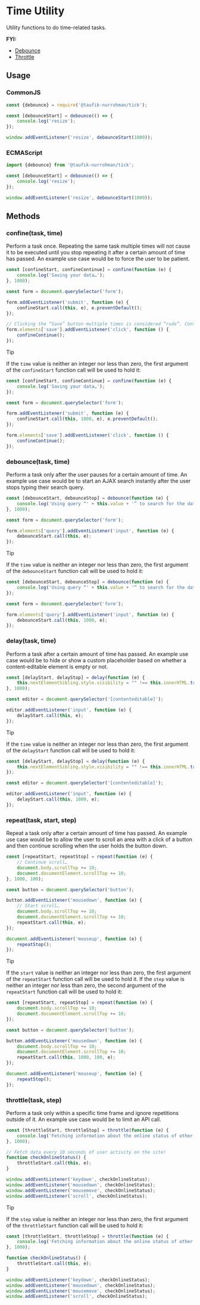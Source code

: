 Time Utility
============

Utility functions to do time-related tasks.

**FYI:**

 - [Debounce](https://developer.mozilla.org/en-US/docs/Glossary/Debounce)
 - [Throttle](https://developer.mozilla.org/en-US/docs/Glossary/Throttle)

Usage
-----

### CommonJS

~~~ js
const {debounce} = require('@taufik-nurrohman/tick');

const [debounceStart] = debounce(() => {
    console.log('resize');
});

window.addEventListener('resize', debounceStart(1000));
~~~

### ECMAScript

~~~ js
import {debounce} from '@taufik-nurrohman/tick';

const [debounceStart] = debounce(() => {
    console.log('resize');
});

window.addEventListener('resize', debounceStart(1000));
~~~

Methods
-------

### confine(task, time)

Perform a task once. Repeating the same task multiple times will not cause it to be executed until you stop repeating it
after a certain amount of time has passed. An example use case would be to force the user to be patient.

~~~ js
const [confineStart, confineContinue] = confine(function (e) {
    console.log('Saving your data…');
}, 1000);

const form = document.querySelector('form');

form.addEventListener('submit', function (e) {
    confineStart.call(this, e), e.preventDefault();
});

// Clicking the “Save” button multiple times is considered “rude”. Continue the restriction!
form.elements['save'].addEventListener('click', function () {
    confineContinue();
});
~~~

> [!TIP]
>
> If the `time` value is neither an integer nor less than zero, the first argument of the `confineStart` function call
> will be used to hold it:
>
> ~~~ js
> const [confineStart, confineContinue] = confine(function (e) {
>     console.log('Saving your data…');
> });
>
> const form = document.querySelector('form');
>
> form.addEventListener('submit', function (e) {
>     confineStart.call(this, 1000, e), e.preventDefault();
> });
>
> form.elements['save'].addEventListener('click', function () {
>     confineContinue();
> });
> ~~~

### debounce(task, time)

Perform a task only after the user pauses for a certain amount of time. An example use case would be to start an AJAX
search instantly after the user stops typing their search query.

~~~ js
const [debounceStart, debounceStop] = debounce(function (e) {
    console.log('Using query “' + this.value + '” to search for the data you want…');
}, 1000);

const form = document.querySelector('form');

form.elements['query'].addEventListener('input', function (e) {
    debounceStart.call(this, e);
});
~~~

> [!TIP]
>
> If the `time` value is neither an integer nor less than zero, the first argument of the `debounceStart` function call
> will be used to hold it:
>
> ~~~ js
> const [debounceStart, debounceStop] = debounce(function (e) {
>     console.log('Using query “' + this.value + '” to search for the data you want…');
> });
>
> const form = document.querySelector('form');
>
> form.elements['query'].addEventListener('input', function (e) {
>     debounceStart.call(this, 1000, e);
> });
> ~~~

### delay(task, time)

Perform a task after a certain amount of time has passed. An example use case would be to hide or show a custom
placeholder based on whether a content-editable element is empty or not.

~~~ js
const [delayStart, delayStop] = delay(function (e) {
    this.nextElementSibling.style.visibility = "" !== this.innerHTML.trim() ? 'hidden' : "";
}, 1000);

const editor = document.querySelector('[contenteditable]');

editor.addEventListener('input', function (e) {
    delayStart.call(this, e);
});
~~~

> [!TIP]
>
> If the `time` value is neither an integer nor less than zero, the first argument of the `delayStart` function call
> will be used to hold it:
>
> ~~~ js
> const [delayStart, delayStop] = delay(function (e) {
>     this.nextElementSibling.style.visibility = "" !== this.innerHTML.trim() ? 'hidden' : "";
> });
>
> const editor = document.querySelector('[contenteditable]');
>
> editor.addEventListener('input', function (e) {
>     delayStart.call(this, 1000, e);
> });
> ~~~

### repeat(task, start, step)

Repeat a task only after a certain amount of time has passed. An example use case would be to allow the user to scroll
an area with a click of a button and then continue scrolling when the user holds the button down.

~~~ js
const [repeatStart, repeatStop] = repeat(function (e) {
    // Continue scroll…
    document.body.scrollTop += 10;
    document.documentElement.scrollTop += 10;
}, 1000, 100);

const button = document.querySelector('button');

button.addEventListener('mousedown', function (e) {
    // Start scroll…
    document.body.scrollTop += 10;
    document.documentElement.scrollTop += 10;
    repeatStart.call(this, e);
});

document.addEventListener('mouseup', function (e) {
    repeatStop();
});
~~~

> [!TIP]
>
> If the `start` value is neither an integer nor less than zero, the first argument of the `repeatStart` function call
> will be used to hold it. If the `step` value is neither an integer nor less than zero, the second argument of the
> `repeatStart` function call will be used to hold it:
>
> ~~~ js
> const [repeatStart, repeatStop] = repeat(function (e) {
>     document.body.scrollTop += 10;
>     document.documentElement.scrollTop += 10;
> });
>
> const button = document.querySelector('button');
> 
> button.addEventListener('mousedown', function (e) {
>     document.body.scrollTop += 10;
>     document.documentElement.scrollTop += 10;
>     repeatStart.call(this, 1000, 100, e);
> });
>
> document.addEventListener('mouseup', function (e) {
>     repeatStop();
> });
> ~~~

### throttle(task, step)

Perform a task only within a specific time frame and ignore repetitions outside of it. An example use case would be to
limit an API call.

~~~ js
const [throttleStart, throttleStop] = throttle(function (e) {
    console.log('Fetching information about the online status of other users…');
}, 1000);

// Fetch data every 10 seconds of user activity on the site!
function checkOnlineStatus() {
    throttleStart.call(this, e);
}

window.addEventListener('keydown', checkOnlineStatus);
window.addEventListener('mousedown', checkOnlineStatus);
window.addEventListener('mousemove', checkOnlineStatus);
window.addEventListener('scroll', checkOnlineStatus);
~~~

> [!TIP]
>
> If the `step` value is neither an integer nor less than zero, the first argument of the `throttleStart` function call
> will be used to hold it:
>
> ~~~ js
> const [throttleStart, throttleStop] = throttle(function (e) {
>     console.log('Fetching information about the online status of other users…');
> }, 1000);
>
> function checkOnlineStatus() {
>     throttleStart.call(this, e);
> }
>
> window.addEventListener('keydown', checkOnlineStatus);
> window.addEventListener('mousedown', checkOnlineStatus);
> window.addEventListener('mousemove', checkOnlineStatus);
> window.addEventListener('scroll', checkOnlineStatus);
> ~~~